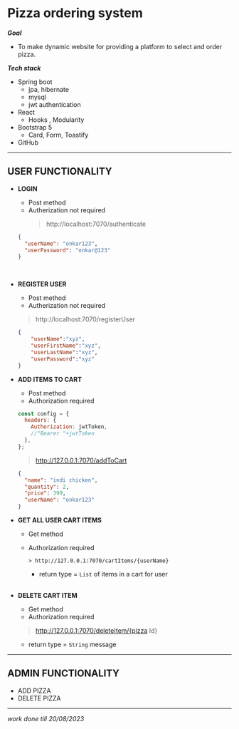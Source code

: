 # Pizza ordering system

**_Goal_**

- To make dynamic website for providing a platform to select and order pizza.

**_Tech stack_**

- Spring boot
  - jpa, hibernate
  - mysql
  - jwt authentication
- React
  - Hooks , Modularity
- Bootstrap 5
  - Card, Form, Toastify
- GitHub

---

## USER FUNCTIONALITY

- **LOGIN**

  - Post method
  - Autherization not required
    > http://localhost:7070/authenticate

  ```json
  {
    "userName": "onkar123",
    "userPassword": "onkar@123"
  }
  ```

<br/>
			
- **REGISTER USER**

    - Post method
    - Autherization not required
    > http://localhost:7070/registerUser

    ```json
    {
    	"userName":"xyz",
    	"userFirstName":"xyz",
    	"userLastName":"xyz",
    	"userPassword":"xyz"
    }

    ```

- **ADD ITEMS TO CART**

  - Post method
  - Authorization required

  ```js
  const config = {
    headers: {
      Authorization: jwtToken,
      //"Bearer "+jwtToken
    },
  };
  ```

  > http://127.0.0.1:7070/addToCart

  ```json
  {
    "name": "indi chicken",
    "quantity": 2,
    "price": 399,
    "userName": "onkar123"
  }
  ```

- **GET ALL USER CART ITEMS**

  - Get method
  - Authorization required

        > http://127.0.0.1:7070/cartItems/{userName}

    - return type = `List` of items in a cart for user

    <br/>

- **DELETE CART ITEM**

  - Get method
  - Authorization required

  > http://127.0.0.1:7070/deleteItem/{pizza Id}

  - return type = `String` message

---

## ADMIN FUNCTIONALITY

- ADD PIZZA
- DELETE PIZZA

---

_*work done till 20/08/2023*_
